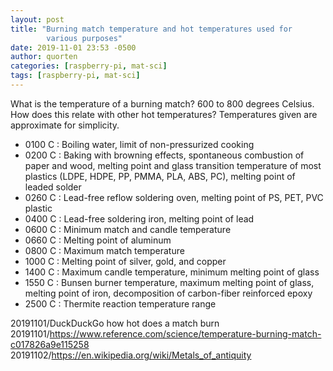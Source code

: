 ```yaml
---
layout: post
title: "Burning match temperature and hot temperatures used for
        various purposes"
date: 2019-11-01 23:53 -0500
author: quorten
categories: [raspberry-pi, mat-sci]
tags: [raspberry-pi, mat-sci]
---
```


What is the temperature of a burning match?  600 to 800 degrees
Celsius.  How does this relate with other hot temperatures?
Temperatures given are approximate for simplicity.

* 0100 C : Boiling water, limit of non-pressurized cooking
* 0200 C : Baking with browning effects, spontaneous combustion of
  paper and wood, melting point and glass transition temperature of
  most plastics (LDPE, HDPE, PP, PMMA, PLA, ABS, PC), melting point of
  leaded solder
* 0260 C : Lead-free reflow soldering oven, melting point of PS, PET,
  PVC plastic
* 0400 C : Lead-free soldering iron, melting point of lead
* 0600 C : Minimum match and candle temperature
* 0660 C : Melting point of aluminum
* 0800 C : Maximum match temperature
* 1000 C : Melting point of silver, gold, and copper
* 1400 C : Maximum candle temperature, minimum melting point of glass
* 1550 C : Bunsen burner temperature, maximum melting point of glass,
  melting point of iron, decomposition of carbon-fiber reinforced
  epoxy
* 2500 C : Thermite reaction temperature range

20191101/DuckDuckGo how hot does a match burn  
20191101/https://www.reference.com/science/temperature-burning-match-c017826a9e115258  
20191102/https://en.wikipedia.org/wiki/Metals_of_antiquity
